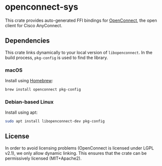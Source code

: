 # openconnect-sys

This crate provides auto-generated FFI bindings for [OpenConnect](https://www.infradead.org/openconnect),
the open client for Cisco AnyConnect.

## Dependencies

This crate links dynamically to your local version of `libopenconnect`.
In the build process, `pkg-config` is used to find the library.

### macOS

Install using [Homebrew](https://brew.sh):
```sh
brew install openconnect pkg-config
```

### Debian-based Linux

Install using apt:
```sh
sudo apt install libopenconnect-dev pkg-config
```

## License

In order to avoid licensing problems (OpenConnect is licensed under LGPL v2.1),
we only allow dynamic linking.
This ensures that the crate can be permissively licensed (MIT+Apache2).
